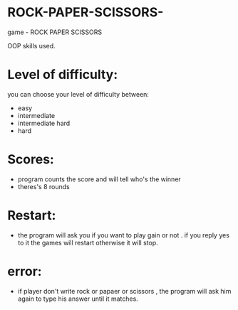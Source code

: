 # ROCK-PAPER-SCISSORS-
game - ROCK PAPER SCISSORS 

OOP skills used.


# Level of difficulty:
you can choose your level of difficulty between:
- easy
- intermediate
- intermediate hard 
- hard

# Scores:
- program counts the score and will tell who's the winner
- theres's 8 rounds

# Restart:
- the program will ask you if you want to play gain or not . if you reply yes to it the games will restart otherwise it will stop.

# error:
- if player don't write rock or papaer or scissors , the program will ask him again to type his answer until it matches. 
